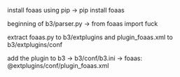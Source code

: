 install foaas using pip -> pip install foaas

beginning of b3/parser.py -> from foaas import fuck

extract foaas.py to b3/extplugins and plugin_foaas.xml to b3/extplugins/conf

add the plugin to b3 -> b3/conf/b3.ini -> foaas: @extplugins/conf/plugin_foaas.xml


